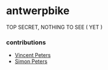 antwerpbike
===========

TOP SECRET, NOTHING TO SEE ( YET )

### contributions

* [Vincent Peters](https://github.com/VincentPeters)
* [Simon Peters](https://github.com/simonpeters)
